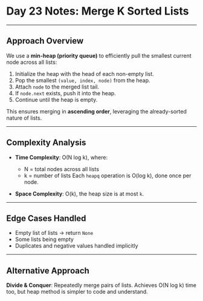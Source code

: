 # Day 23 Notes: Merge K Sorted Lists

---

## Approach Overview

We use a **min-heap (priority queue)** to efficiently pull the smallest current node across all lists:

1. Initialize the heap with the head of each non-empty list.
2. Pop the smallest `(value, index, node)` from the heap.
3. Attach `node` to the merged list tail.
4. If `node.next` exists, push it into the heap.
5. Continue until the heap is empty.

This ensures merging in **ascending order**, leveraging the already-sorted nature of lists.

---

## Complexity Analysis

- **Time Complexity**: O(N log k), where:
  - N = total nodes across all lists
  - k = number of lists
  Each `heapq` operation is O(log k), done once per node.

- **Space Complexity**: O(k), the heap size is at most `k`.

---

## Edge Cases Handled

- Empty list of lists → return `None`
- Some lists being empty
- Duplicates and negative values handled implicitly

---

## Alternative Approach

**Divide & Conquer**: Repeatedly merge pairs of lists. Achieves O(N log k) time too, but heap method is simpler to code and understand.